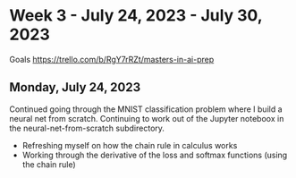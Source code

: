 # Week 3 - July 24, 2023 - July 30, 2023

Goals
https://trello.com/b/RgY7rRZt/masters-in-ai-prep


## Monday, July 24, 2023

Continued going through the MNIST classification problem where I build a neural net from scratch. Continuing to work out of the Jupyter noteboox in the neural-net-from-scratch subdirectory.
* Refreshing myself on how the chain rule in calculus works
* Working through the derivative of the loss and softmax functions (using the chain rule)

